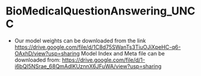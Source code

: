 # BioMedicalQuestionAnswering_UNCC

- Our model weights can be downloaded from the link
https://drive.google.com/file/d/1C8d75SWanTs3TiuOJiXpeHC-q6-OAxhD/view?usp=sharing
Model Index and Meta file can be downloaded from:
https://drive.google.com/file/d/1-i6bQI5NSrae_68QmAdlKUznnX6JFuWA/view?usp=sharing
